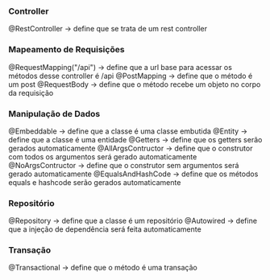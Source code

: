 ### Controller

@RestController → define que se trata de um rest controller

### Mapeamento de Requisições

@RequestMapping("/api") → define que a url base para acessar os métodos desse controller é /api
@PostMapping → define que o método é um post
@RequestBody → define que o método recebe um objeto no corpo da requisição


### Manipulação de Dados

@Embeddable → define que a classe é uma classe embutida
@Entity → define que a classe é uma entidade
@Getters → define que os getters serão gerados automaticamente
@AllArgsContructor → define que o construtor com todos os argumentos será gerado automaticamente
@NoArgsContructor → define que o construtor sem argumentos será gerado automaticamente
@EqualsAndHashCode → define que os métodos equals e hashcode serão gerados automaticamente

### Repositório

@Repository → define que a classe é um repositório
@Autowired → define que a injeção de dependência será feita automaticamente

### Transação

@Transactional → define que o método é uma transação